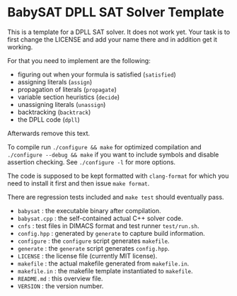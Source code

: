 # BabySAT DPLL SAT Solver Template

This is a template for a DPLL SAT solver.  It does not work yet.
Your task is to first change the LICENSE and add your name there
and in addition get it working.

For that you need to implement are the following:

 - figuring out when your formula is satisfied (`satisfied`)
 - assigning literals (`assign`)
 - propagation of literals (`propagate`)
 - variable section heuristics (`decide`)
 - unassigning literals (`unassign`)
 - backtracking (`backtrack`)
 - the DPLL code (`dpll`)

Afterwards remove this text.

To compile run `./configure && make` for optimized compilation and
`./configure --debug && make` if you want to include symbols and disable
assertion checking.  See `./configure -l` for more options.

The code is supposed to be kept formatted with `clang-format` for which
you need to install it first and then issue `make format`.

There are regression tests included and `make test` should eventually pass.

- `babysat`         : the executable binary after compilation.
- `babysat.cpp`     : the self-contained actual C++ solver code.
- `cnfs`            : test files in DIMACS format and test runner `test/run.sh`.
- `config.hpp`      : generated by `generate` to capture build information.
- `configure`       : the `configure` script generates `makefile`.
- `generate`        : the `generate` script generates `config.hpp`.
- `LICENSE`         : the license file (currently MIT license).
- `makefile`        : the actual makefile generated from `makefile.in`.
- `makefile.in`     : the makefile template instantiated to `makefile`.
- `README.md`       : this overview file.
- `VERSION`         : the version number.
